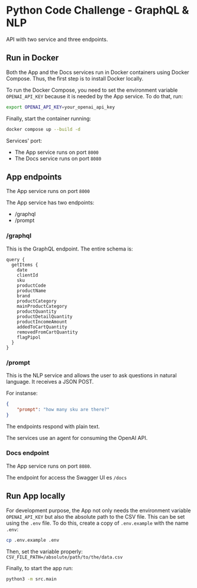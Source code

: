 # Python Code Challenge - GraphQL & NLP

API with two service and three endpoints.

## Run in Docker

Both the App and the Docs services run in Docker containers using Docker Compose. Thus, the first step is to install Docker locally.

To run the Docker Compose, you need to set the environment variable `OPENAI_API_KEY` because it is needed by the App service. To do that, run:

```bash
export OPENAI_API_KEY=your_openai_api_key
```

Finally, start the container running:

```bash
docker compose up --build -d
```

Services' port:
- The App service runs on port `8000`
- The Docs service runs on port `8080`

## App endpoints

The App service runs on port `8000`

The App service has two endpoints:
- /graphql
- /prompt

### /graphql

This is the GraphQL endpoint. The entire schema is:

```
query {
  getItems {
    date
    clientId
    sku
    productCode
    productName
    brand
    productCategory
    mainProductCategory
    productQuantity
    productDetailQuantity
    productIncomeAmount
    addedToCartQuantity
    removedFromCartQuantity
    flagPipol
  }
}
```

### /prompt

This is the NLP service and allows the user to ask questions in natural language. It receives a JSON POST.

For instanse:

```json
{ 
    "prompt": "how many sku are there?"
}
```

The endpoints respond with plain text.

The services use an agent for consuming the OpenAI API.

### Docs endpoint

The App service runs on port `8080`.

The endpoint for access the Swagger UI es `/docs`

## Run App locally

For development purpose, the App not only needs the environment variable `OPENAI_API_KEY` but also the absolute path to the CSV file. This can be set using the `.env` file. To do this, create a copy of `.env.example` with the name `.env`:

```bash
cp .env.example .env
```

Then, set the variable properly: `CSV_FILE_PATH=/absolute/path/to/the/data.csv`

Finally, to start the app run:

```bash
python3 -m src.main
```
